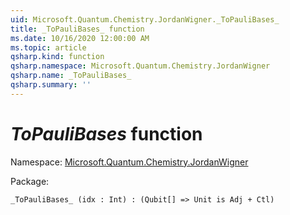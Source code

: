 ```yaml
---
uid: Microsoft.Quantum.Chemistry.JordanWigner._ToPauliBases_
title: _ToPauliBases_ function
ms.date: 10/16/2020 12:00:00 AM
ms.topic: article
qsharp.kind: function
qsharp.namespace: Microsoft.Quantum.Chemistry.JordanWigner
qsharp.name: _ToPauliBases_
qsharp.summary: ''
---
```


# _ToPauliBases_ function

Namespace: [Microsoft.Quantum.Chemistry.JordanWigner](xref:Microsoft.Quantum.Chemistry.JordanWigner)

Package: [](https://nuget.org/packages/)




```Q#
_ToPauliBases_ (idx : Int) : (Qubit[] => Unit is Adj + Ctl)
```
